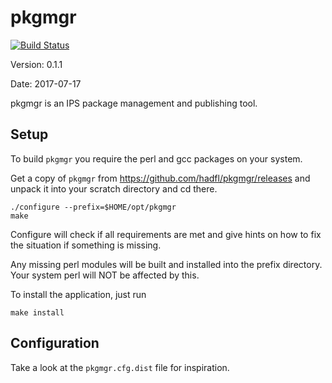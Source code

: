 pkgmgr
=========

[![Build Status](https://travis-ci.org/hadfl/pkgmgr.svg?branch=master)](https://travis-ci.org/hadfl/pkgmgr)

Version: 0.1.1

Date: 2017-07-17

pkgmgr is an IPS package management and publishing tool.

Setup
-----

To build `pkgmgr` you require the perl and gcc packages on your
system.

Get a copy of `pkgmgr` from https://github.com/hadfl/pkgmgr/releases
and unpack it into your scratch directory and cd there.

    ./configure --prefix=$HOME/opt/pkgmgr
    make

Configure will check if all requirements are met and give
hints on how to fix the situation if something is missing.

Any missing perl modules will be built and installed into the prefix
directory. Your system perl will NOT be affected by this.

To install the application, just run

    make install

Configuration
-------------

Take a look at the `pkgmgr.cfg.dist` file for inspiration.
